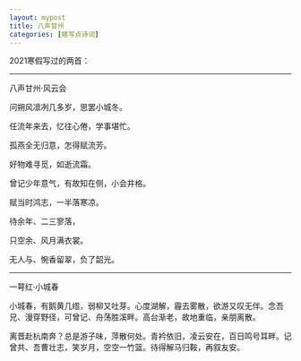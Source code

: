 ```yaml
---
layout: mypost
title: 八声甘州
categories: [瞎写点诗词]
---
```


2021寒假写过的两首：

-----

八声甘州·风云会

问朔风凛冽几多岁，思罢小城冬。

任流年来去，忆往心倦，学事堪忙。

孤燕全无归意，怎得赋流芳。

好物难寻觅，如逝流霜。

曾记少年意气，有故知在侧，小会井格。

赋当时鸿志，一半落寒凉。

待余年、二三寥落，

只空余、风月满衣裳。

无人与、惋香留翠，负了韶光。

----

一萼红·小城春

​    小城春，有鹅黄几绺，弱柳又吐芽。心度湖解，霾去雾散，欲游又叹无伴。念吾兄、漫穿野径，可曾记、舟荡胜溪畔。高台渐老，故地重临，亲朋离散。

​    离晋赴杭南奔？总是游子味，萍散何处。青衿依旧，凌云安在，百日鸣号耳畔。记曾共、吾曹壮志，笑岁月，空空一竹篮。待得解马归鞍，再叙友安。